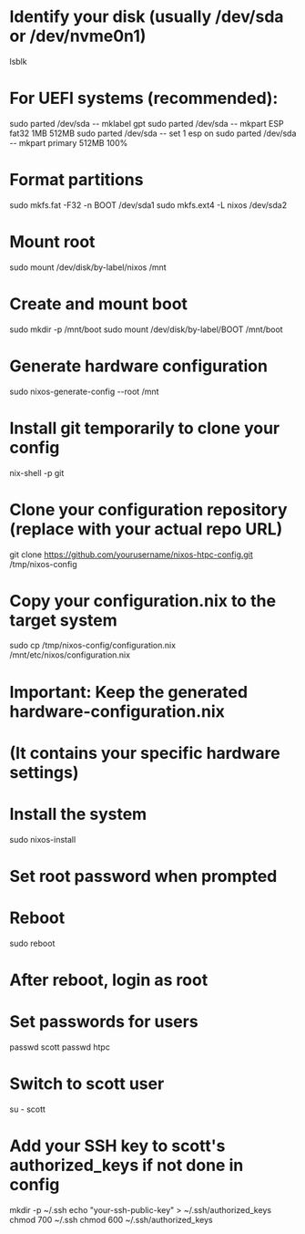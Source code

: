 # Identify your disk (usually /dev/sda or /dev/nvme0n1)
lsblk

# For UEFI systems (recommended):
sudo parted /dev/sda -- mklabel gpt
sudo parted /dev/sda -- mkpart ESP fat32 1MB 512MB
sudo parted /dev/sda -- set 1 esp on
sudo parted /dev/sda -- mkpart primary 512MB 100%

# Format partitions
sudo mkfs.fat -F32 -n BOOT /dev/sda1
sudo mkfs.ext4 -L nixos /dev/sda2

# Mount root
sudo mount /dev/disk/by-label/nixos /mnt

# Create and mount boot
sudo mkdir -p /mnt/boot
sudo mount /dev/disk/by-label/BOOT /mnt/boot

# Generate hardware configuration
sudo nixos-generate-config --root /mnt

# Install git temporarily to clone your config
nix-shell -p git

# Clone your configuration repository (replace with your actual repo URL)
git clone https://github.com/yourusername/nixos-htpc-config.git /tmp/nixos-config

# Copy your configuration.nix to the target system
sudo cp /tmp/nixos-config/configuration.nix /mnt/etc/nixos/configuration.nix

# Important: Keep the generated hardware-configuration.nix
# (It contains your specific hardware settings)

# Install the system
sudo nixos-install

# Set root password when prompted

# Reboot
sudo reboot

# After reboot, login as root
# Set passwords for users
passwd scott
passwd htpc

# Switch to scott user
su - scott

# Add your SSH key to scott's authorized_keys if not done in config
mkdir -p ~/.ssh
echo "your-ssh-public-key" > ~/.ssh/authorized_keys
chmod 700 ~/.ssh
chmod 600 ~/.ssh/authorized_keys
